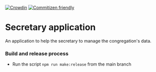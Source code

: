 [![Crowdin](https://badges.crowdin.net/secretary/localized.svg)](https://crowdin.com/project/secretary)
[![Commitizen friendly](https://img.shields.io/badge/commitizen-friendly-brightgreen.svg)](http://commitizen.github.io/cz-cli/)

# Secretary application

An application to help the secretary to manage the congregation's data.

### Build and release process
- Run the script `npm run make:release` from the main branch
